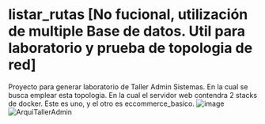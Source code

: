 # listar_rutas [No fucional, utilización de multiple Base de datos. Util para laboratorio y prueba de topologia de red]

Proyecto para generar laboratorio de Taller Admin Sistemas. En la cual se busca emplear esta topologia. En la cual el servidor web contendra 2 stacks de docker. Este es uno, y el otro es eccommerce_basico.
![image](https://github.com/user-attachments/assets/2ab0e418-2fab-47cc-8d15-f38e64c569b1)
![ArquiTallerAdmin](https://github.com/user-attachments/assets/ba6d7d59-e82d-497e-b261-4702baf0d06a)

